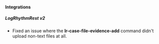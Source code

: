 
#### Integrations

##### LogRhythmRest v2

- Fixed an issue where the **lr-case-file-evidence-add** command didn't upload non-text files at all.
